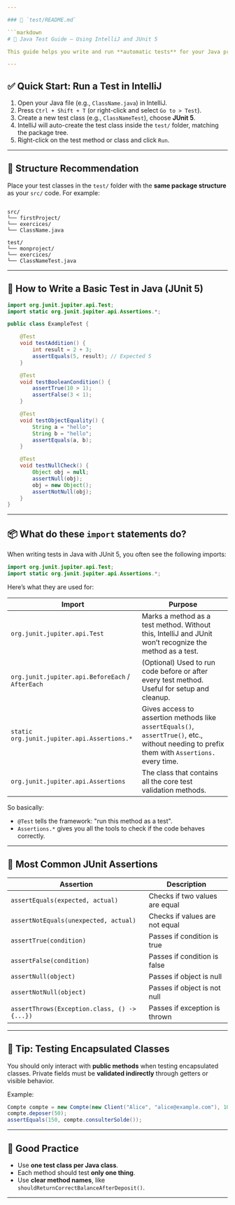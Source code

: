 ```yaml
---

### 📄 `test/README.md`

```markdown
# 🧪 Java Test Guide – Using IntelliJ and JUnit 5

This guide helps you write and run **automatic tests** for your Java project using **JUnit 5** in **IntelliJ IDEA**.

---
```


## ✅ Quick Start: Run a Test in IntelliJ

1. Open your Java file (e.g., `ClassName.java`) in IntelliJ.
2. Press `Ctrl + Shift + T` (or right-click and select `Go to > Test`).
3. Create a new test class (e.g., `ClassNameTest`), choose **JUnit 5**.
4. IntelliJ will auto-create the test class inside the `test/` folder, matching the package tree.
5. Right-click on the test method or class and click `Run`.

---

## 🧱 Structure Recommendation

Place your test classes in the `test/` folder with the **same package structure** as your `src/` code. For example:

```

src/
└── firstProject/
└── exercices/
└── ClassName.java

test/
└── monproject/
└── exercices/
└── ClassNameTest.java

````

---

## 🧪 How to Write a Basic Test in Java (JUnit 5)

```java
import org.junit.jupiter.api.Test;
import static org.junit.jupiter.api.Assertions.*;

public class ExampleTest {

    @Test
    void testAddition() {
        int result = 2 + 3;
        assertEquals(5, result); // Expected 5
    }

    @Test
    void testBooleanCondition() {
        assertTrue(10 > 1);
        assertFalse(3 < 1);
    }

    @Test
    void testObjectEquality() {
        String a = "hello";
        String b = "hello";
        assertEquals(a, b);
    }

    @Test
    void testNullCheck() {
        Object obj = null;
        assertNull(obj);
        obj = new Object();
        assertNotNull(obj);
    }
}
````
---

## 📦 What do these `import` statements do?

When writing tests in Java with JUnit 5, you often see the following imports:

```java
import org.junit.jupiter.api.Test;
import static org.junit.jupiter.api.Assertions.*;
```

Here’s what they are used for:

| Import                                           | Purpose                                                                                                                                      |
| ------------------------------------------------ | -------------------------------------------------------------------------------------------------------------------------------------------- |
| `org.junit.jupiter.api.Test`                     | Marks a method as a test method. Without this, IntelliJ and JUnit won’t recognize the method as a test.                                      |
| `org.junit.jupiter.api.BeforeEach` / `AfterEach` | (Optional) Used to run code before or after every test method. Useful for setup and cleanup.                                                 |
| `static org.junit.jupiter.api.Assertions.*`      | Gives access to assertion methods like `assertEquals()`, `assertTrue()`, etc., without needing to prefix them with `Assertions.` every time. |
| `org.junit.jupiter.api.Assertions`               | The class that contains all the core test validation methods.                                                                                |

So basically:

* `@Test` tells the framework: "run this method as a test".
* `Assertions.*` gives you all the tools to check if the code behaves correctly.

---

## 🔁 Most Common JUnit Assertions

| Assertion                                    | Description                    |
| -------------------------------------------- | ------------------------------ |
| `assertEquals(expected, actual)`             | Checks if two values are equal |
| `assertNotEquals(unexpected, actual)`        | Checks if values are not equal |
| `assertTrue(condition)`                      | Passes if condition is true    |
| `assertFalse(condition)`                     | Passes if condition is false   |
| `assertNull(object)`                         | Passes if object is null       |
| `assertNotNull(object)`                      | Passes if object is not null   |
| `assertThrows(Exception.class, () -> {...})` | Passes if exception is thrown  |

---

## 🔐 Tip: Testing Encapsulated Classes

You should only interact with **public methods** when testing encapsulated classes. Private fields must be **validated indirectly** through getters or visible behavior.

Example:

```java
Compte compte = new Compte(new Client("Alice", "alice@example.com"), 100);
compte.deposer(50);
assertEquals(150, compte.consulterSolde());
```

---

## 🧼 Good Practice

* Use **one test class per Java class**.
* Each method should test **only one thing**.
* Use **clear method names**, like `shouldReturnCorrectBalanceAfterDeposit()`.

---
